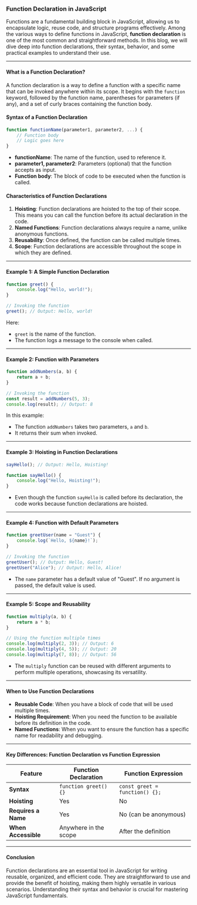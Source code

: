 ### Function Declaration in JavaScript

Functions are a fundamental building block in JavaScript, allowing us to encapsulate logic, reuse code, and structure programs effectively. Among the various ways to define functions in JavaScript, **function declaration** is one of the most common and straightforward methods. In this blog, we will dive deep into function declarations, their syntax, behavior, and some practical examples to understand their use.

---

#### What is a Function Declaration?
A function declaration is a way to define a function with a specific name that can be invoked anywhere within its scope. It begins with the `function` keyword, followed by the function name, parentheses for parameters (if any), and a set of curly braces containing the function body.

#### Syntax of a Function Declaration
```javascript
function functionName(parameter1, parameter2, ...) {
    // Function body
    // Logic goes here
}
```
- **functionName**: The name of the function, used to reference it.
- **parameter1, parameter2**: Parameters (optional) that the function accepts as input.
- **Function body**: The block of code to be executed when the function is called.

#### Characteristics of Function Declarations
1. **Hoisting**: Function declarations are hoisted to the top of their scope. This means you can call the function before its actual declaration in the code.
2. **Named Functions**: Function declarations always require a name, unlike anonymous functions.
3. **Reusability**: Once defined, the function can be called multiple times.
4. **Scope**: Function declarations are accessible throughout the scope in which they are defined.

---

#### Example 1: A Simple Function Declaration
```javascript
function greet() {
    console.log("Hello, world!");
}

// Invoking the function
greet(); // Output: Hello, world!
```
Here:
- `greet` is the name of the function.
- The function logs a message to the console when called.

---

#### Example 2: Function with Parameters
```javascript
function addNumbers(a, b) {
    return a + b;
}

// Invoking the function
const result = addNumbers(5, 3);
console.log(result); // Output: 8
```
In this example:
- The function `addNumbers` takes two parameters, `a` and `b`.
- It returns their sum when invoked.

---

#### Example 3: Hoisting in Function Declarations
```javascript
sayHello(); // Output: Hello, Hoisting!

function sayHello() {
    console.log("Hello, Hoisting!");
}
```
- Even though the function `sayHello` is called before its declaration, the code works because function declarations are hoisted.

---

#### Example 4: Function with Default Parameters
```javascript
function greetUser(name = "Guest") {
    console.log(`Hello, ${name}!`);
}

// Invoking the function
greetUser(); // Output: Hello, Guest!
greetUser("Alice"); // Output: Hello, Alice!
```
- The `name` parameter has a default value of "Guest". If no argument is passed, the default value is used.

---

#### Example 5: Scope and Reusability
```javascript
function multiply(a, b) {
    return a * b;
}

// Using the function multiple times
console.log(multiply(2, 3)); // Output: 6
console.log(multiply(4, 5)); // Output: 20
console.log(multiply(7, 8)); // Output: 56
```
- The `multiply` function can be reused with different arguments to perform multiple operations, showcasing its versatility.

---

#### When to Use Function Declarations
- **Reusable Code**: When you have a block of code that will be used multiple times.
- **Hoisting Requirement**: When you need the function to be available before its definition in the code.
- **Named Functions**: When you want to ensure the function has a specific name for readability and debugging.

---

#### Key Differences: Function Declaration vs Function Expression

| Feature                  | Function Declaration         | Function Expression            |
|--------------------------|------------------------------|---------------------------------|
| **Syntax**               | `function greet() {}`       | `const greet = function() {};` |
| **Hoisting**             | Yes                         | No                              |
| **Requires a Name**      | Yes                         | No (can be anonymous)          |
| **When Accessible**      | Anywhere in the scope       | After the definition            |

---

#### Conclusion
Function declarations are an essential tool in JavaScript for writing reusable, organized, and efficient code. They are straightforward to use and provide the benefit of hoisting, making them highly versatile in various scenarios. Understanding their syntax and behavior is crucial for mastering JavaScript fundamentals.



